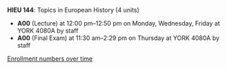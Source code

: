 **HIEU 144**: Topics in European History (4 units)

- **A00** (Lecture) at 12:00 pm–12:50 pm on Monday, Wednesday, Friday at YORK 4080A by staff
- **A00** (Final Exam) at 11:30 am–2:29 pm on Thursday at YORK 4080A by staff

[Enrollment numbers over time](./HIEU144.tsv)
